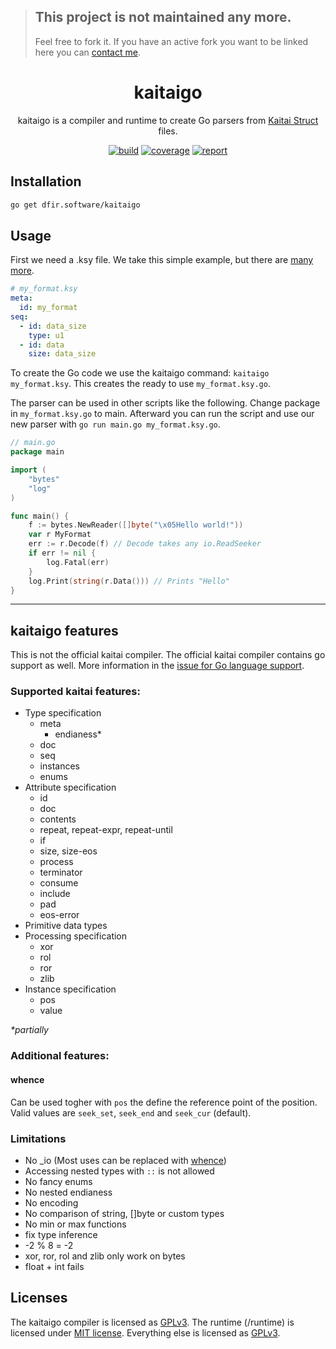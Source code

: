 > ## This project is not maintained any more. 
> 
> Feel free to fork it. If you have an active fork you want to be linked here you can [contact me](https://twitter.com/jonas_plum).

<h1 align="center">kaitaigo</h1>

<p align="center">kaitaigo is a compiler and runtime to create Go parsers from <a href="http://kaitai.io/">Kaitai Struct</a> files.</p>

<p  align="center">
<a href="https://github.com/cugu/kaitaigo"><img src="https://img.shields.io/azure-devops/build/cugu/dfir/1" alt="build" /></a>
<a href="https://codecov.io/gh/cugu/kaitaigo"><img src="https://codecov.io/gh/cugu/kaitaigo/branch/master/graph/badge.svg" alt="coverage" /></a>
<a href="https://goreportcard.com/report/dfir.software/kaitaigo"><img src="https://goreportcard.com/badge/dfir.software/kaitaigo" alt="report" /></a>
</p>

## Installation

```sh
go get dfir.software/kaitaigo
```

## Usage

First we need a .ksy file. We take this simple example, but there are [many more](http://formats.kaitai.io/).

```yaml
# my_format.ksy
meta:
  id: my_format
seq:
  - id: data_size
    type: u1
  - id: data
    size: data_size
```

To create the Go code we use the kaitaigo command: `kaitaigo my_format.ksy`. This creates the ready to use `my_format.ksy.go`.

The parser can be used in other scripts like the following. Change package in `my_format.ksy.go` to main. Afterward you can run the script and use our new parser with `go run main.go my_format.ksy.go`.

```go
// main.go
package main

import (
	"bytes"
	"log"
)

func main() {
	f := bytes.NewReader([]byte("\x05Hello world!"))
	var r MyFormat
	err := r.Decode(f) // Decode takes any io.ReadSeeker
	if err != nil {
		log.Fatal(err)
	}
	log.Print(string(r.Data())) // Prints "Hello"
}
```

---

## kaitaigo features

This is not the official kaitai compiler. The official kaitai compiler contains go support as well.
More information in the [issue for Go language support](https://github.com/kaitai-io/kaitai_struct/issues/146).

### Supported kaitai features:

- Type specification
  - meta
    - endianess*
  - doc
  - seq
  - instances
  - enums
- Attribute specification
  - id
  - doc
  - contents
  - repeat, repeat-expr, repeat-until
  - if
  - size, size-eos
  - process
  - terminator
  - consume
  - include
  - pad
  - eos-error
- Primitive data types
- Processing specification
  - xor
  - rol
  - ror
  - zlib
- Instance specification
  - pos
  - value

_*partially_

### Additional features:

#### whence

Can be used togher with `pos` the define the reference point of the position. Valid values are `seek_set`, `seek_end` and `seek_cur` (default).

### Limitations

- No _io (Most uses can be replaced with [whence](#whence))
- Accessing nested types with `::` is not allowed
- No fancy enums
- No nested endianess
- No encoding
- No comparison of string, []byte or custom types
- No min or max functions
- fix type inference
- -2 % 8 = -2
- xor, ror, rol and zlib only work on bytes
- float + int fails

## Licenses

The kaitaigo compiler is licensed as [GPLv3](licences/gpl-3.0.txt).
The runtime (/runtime) is licensed under [MIT license](licences/mit.txt).
Everything else is licensed as [GPLv3](licences/gpl-3.0.txt).
